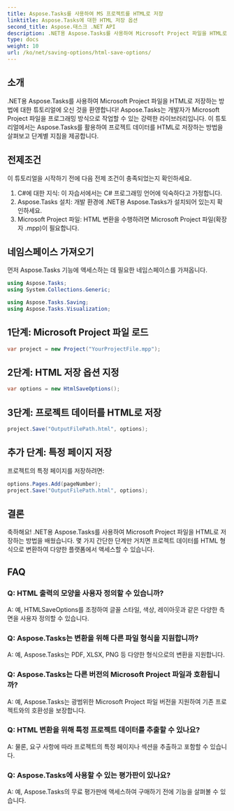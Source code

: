 ```yaml
---
title: Aspose.Tasks를 사용하여 MS 프로젝트를 HTML로 저장
linktitle: Aspose.Tasks에 대한 HTML 저장 옵션
second_title: Aspose.태스크 .NET API
description: .NET용 Aspose.Tasks를 사용하여 Microsoft Project 파일을 HTML로 저장하는 방법을 알아보세요. 단계별 가이드를 통해 프로젝트 데이터를 손쉽게 변환하세요.
type: docs
weight: 10
url: /ko/net/saving-options/html-save-options/
---
```

## 소개
.NET용 Aspose.Tasks를 사용하여 Microsoft Project 파일을 HTML로 저장하는 방법에 대한 튜토리얼에 오신 것을 환영합니다! Aspose.Tasks는 개발자가 Microsoft Project 파일을 프로그래밍 방식으로 작업할 수 있는 강력한 라이브러리입니다. 이 튜토리얼에서는 Aspose.Tasks를 활용하여 프로젝트 데이터를 HTML로 저장하는 방법을 살펴보고 단계별 지침을 제공합니다.
## 전제조건
이 튜토리얼을 시작하기 전에 다음 전제 조건이 충족되었는지 확인하세요.
1. C#에 대한 지식: 이 자습서에서는 C# 프로그래밍 언어에 익숙하다고 가정합니다.
2. Aspose.Tasks 설치: 개발 환경에 .NET용 Aspose.Tasks가 설치되어 있는지 확인하세요.
3. Microsoft Project 파일: HTML 변환을 수행하려면 Microsoft Project 파일(확장자 .mpp)이 필요합니다.

## 네임스페이스 가져오기
먼저 Aspose.Tasks 기능에 액세스하는 데 필요한 네임스페이스를 가져옵니다.
```csharp
using Aspose.Tasks;
using System.Collections.Generic;

using Aspose.Tasks.Saving;
using Aspose.Tasks.Visualization;
```

## 1단계: Microsoft Project 파일 로드
```csharp
var project = new Project("YourProjectFile.mpp");
```
## 2단계: HTML 저장 옵션 지정
```csharp
var options = new HtmlSaveOptions();
```
## 3단계: 프로젝트 데이터를 HTML로 저장
```csharp
project.Save("OutputFilePath.html", options);
```
## 추가 단계: 특정 페이지 저장
프로젝트의 특정 페이지를 저장하려면:
```csharp
options.Pages.Add(pageNumber);
project.Save("OutputFilePath.html", options);
```

## 결론
축하해요! .NET용 Aspose.Tasks를 사용하여 Microsoft Project 파일을 HTML로 저장하는 방법을 배웠습니다. 몇 가지 간단한 단계만 거치면 프로젝트 데이터를 HTML 형식으로 변환하여 다양한 플랫폼에서 액세스할 수 있습니다.
## FAQ
### Q: HTML 출력의 모양을 사용자 정의할 수 있습니까?
A: 예, HTMLSaveOptions를 조정하여 글꼴 스타일, 색상, 레이아웃과 같은 다양한 측면을 사용자 정의할 수 있습니다.
### Q: Aspose.Tasks는 변환을 위해 다른 파일 형식을 지원합니까?
A: 예, Aspose.Tasks는 PDF, XLSX, PNG 등 다양한 형식으로의 변환을 지원합니다.
### Q: Aspose.Tasks는 다른 버전의 Microsoft Project 파일과 호환됩니까?
A: 예, Aspose.Tasks는 광범위한 Microsoft Project 파일 버전을 지원하여 기존 프로젝트와의 호환성을 보장합니다.
### Q: HTML 변환을 위해 특정 프로젝트 데이터를 추출할 수 있나요?
A: 물론, 요구 사항에 따라 프로젝트의 특정 페이지나 섹션을 추출하고 포함할 수 있습니다.
### Q: Aspose.Tasks에 사용할 수 있는 평가판이 있나요?
A: 예, Aspose.Tasks의 무료 평가판에 액세스하여 구매하기 전에 기능을 살펴볼 수 있습니다.